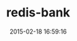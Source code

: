 ---
layout: post
title:  "redis-bank"
repo:   "cwalsh/redis-bank"
date:   2015-02-18 16:59:16
gemurl: http://github.com/cwalsh/redis-bank
---